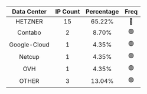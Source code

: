 | Data Center | IP Count | Percentage | Freq |
|:------------:|:--------:|:-----------:|:-----:|
| HETZNER | 15 | 65.22% | 🔴 |
| Contabo | 2 | 8.70% | 🟢 |
| Google-Cloud | 1 | 4.35% | 🟢 |
| Netcup | 1 | 4.35% | 🟢 |
| OVH | 1 | 4.35% | 🟢 |
| OTHER | 3 | 13.04% | 🟢 |